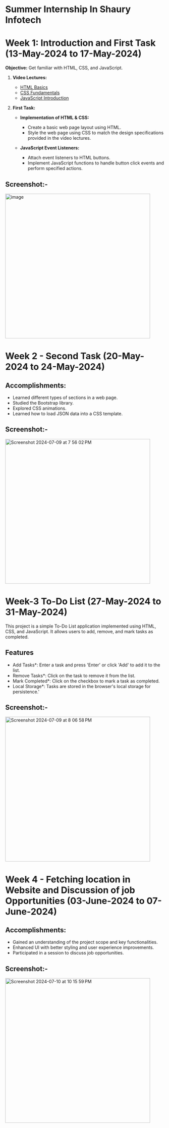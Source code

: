 # Summer Internship In Shaury Infotech
# Week 1: Introduction and First Task (13-May-2024 to 17-May-2024)

**Objective:** Get familiar with HTML, CSS, and JavaScript.

1. **Video Lectures:**
   - [HTML Basics](#)
   - [CSS Fundamentals](#)
   - [JavaScript Introduction](#)

2. **First Task:**
   - **Implementation of HTML & CSS:**
     - Create a basic web page layout using HTML.
     - Style the web page using CSS to match the design specifications provided in the video lectures.
   
   - **JavaScript Event Listeners:**
     - Attach event listeners to HTML buttons.
     - Implement JavaScript functions to handle button click events and perform specified actions.
## Screenshot:-
   <img width="459" alt="image" src="https://github.com/user-attachments/assets/d405d755-a788-4c6b-bc83-98b2839bf48e">

# Week 2 - Second Task (20-May-2024 to 24-May-2024)

## Accomplishments:
- Learned different types of sections in a web page.
- Studied the Bootstrap library.
- Explored CSS animations.
- Learned how to load JSON data into a CSS template.
  
## Screenshot:-
  <img width="459" alt="Screenshot 2024-07-09 at 7 56 02 PM" src="https://github.com/user-attachments/assets/b8bf50f2-aa9a-42bc-9c08-30fa7a4571d2">


# Week-3 To-Do List (27-May-2024 to 31-May-2024)

This project is a simple To-Do List application implemented using HTML, CSS, and JavaScript. It allows users to add, remove, and mark tasks as completed.

## Features

 - Add Tasks*: Enter a task and press 'Enter' or click 'Add' to add it to the list.
 - Remove Tasks*: Click on the task to remove it from the list.
 - Mark Completed*: Click on the checkbox to mark a task as completed.
 - Local Storage*: Tasks are stored in the browser's local storage for persistence.'

## Screenshot:-
<img width="459" alt="Screenshot 2024-07-09 at 8 06 58 PM" src="https://github.com/user-attachments/assets/493d2ad9-5e07-4b2b-99d4-87cbab794305">


# Week 4 - Fetching location in Website and Discussion of job Opportunities (03-June-2024 to 07-June-2024)

## Accomplishments:
- Gained an understanding of the project scope and key functionalities.
- Enhanced UI with better styling and user experience improvements.
- Participated in a session to discuss job opportunities.

## Screenshot:-
<img width="459" alt="Screenshot 2024-07-10 at 10 15 59 PM" src="https://github.com/user-attachments/assets/79944cc9-8ce6-4654-8005-6f8dc9ac6d7d">

